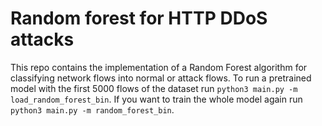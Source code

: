 # Random forest for HTTP DDoS attacks

This repo contains the implementation of a Random Forest algorithm for classifying network flows into normal or attack flows. To run a pretrained model with the first 5000 flows of the dataset run `python3 main.py -m load_random_forest_bin`. If you want to train the whole model again run `python3 main.py -m random_forest_bin`.